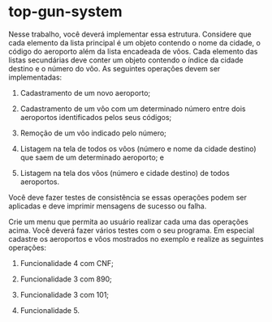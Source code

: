 # top-gun-system

Nesse trabalho, você deverá implementar essa estrutura. Considere que cada elemento da lista principal é um objeto contendo o nome da cidade, o código do aeroporto além da lista encadeada de vôos. Cada elemento das listas secundárias deve conter um objeto contendo o índice da cidade destino e o número do vôo. As seguintes operações devem ser implementadas:

1. Cadastramento de um novo aeroporto;

2. Cadastramento de um vôo com um determinado número entre dois aeroportos identificados pelos seus códigos;

3. Remoção de um vôo indicado pelo número;

4. Listagem na tela de todos os vôos (número e nome da cidade destino) que saem de um determinado aeroporto; e

5. Listagem na tela dos vôos (número e cidade destino) de todos aeroportos.

Você deve fazer testes de consistência se essas operações podem ser aplicadas e deve imprimir mensagens de sucesso ou falha.

Crie um menu que permita ao usuário realizar cada uma das operações acima. Você deverá fazer vários testes com o seu programa. Em especial cadastre os aeroportos e vôos mostrados no exemplo e realize as seguintes operações:

1. Funcionalidade 4 com CNF;

2. Funcionalidade 3 com 890;

3. Funcionalidade 3 com 101;

4. Funcionalidade 5.
